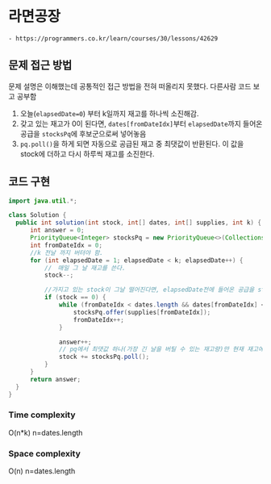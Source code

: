 # 라면공장
    - https://programmers.co.kr/learn/courses/30/lessons/42629

## 문제 접근 방법
문제 설명은 이해했는데 공통적인 접근 방법을 전혀 떠올리지 못했다. 다른사람 코드 보고 공부함
1. 오늘(`elapsedDate=0`) 부터 k일까지 재고를 하나씩 소진해감.
2. 갖고 있는 재고가 0이 된다면, `dates[fromDateIdx]`부터 `elapsedDate`까지 들어온 공급을 `stocksPq`에 후보군으로써 넣어놓음
3. `pq.poll()`을 하게 되면 자동으로 공급된 재고 중 최댓값이 반환된다. 이 값을 stock에 더하고 다시 하루씩 재고를 소진한다.

## 코드 구현
```java
import java.util.*;

class Solution {
  public int solution(int stock, int[] dates, int[] supplies, int k) {
      int answer = 0;
      PriorityQueue<Integer> stocksPq = new PriorityQueue<>(Collections.reverseOrder());
      int fromDateIdx = 0;
      //k 전날 까지 버텨야 함.
      for (int elapsedDate = 1; elapsedDate < k; elapsedDate++) {
          //　매일 그 날 재고를 쓴다.
          stock--;

          //가지고 있는 stock이 그날 떨어진다면, elapsedDate전에 들어온 공급을 stocksPq에 후보군으로써 넣어놓음
          if (stock == 0) {
              while (fromDateIdx < dates.length && dates[fromDateIdx] <= elapsedDate) {
                  stocksPq.offer(supplies[fromDateIdx]);
                  fromDateIdx++;
              }

              answer++;
              // pq에서 최댓값 하나(가장 긴 날을 버틸 수 있는 재고량)만 현재 재고에 더함.
              stock += stocksPq.poll();
          }
      }
      return answer;
  }
}

```

### Time complexity
O(n\*k) n=dates.length

### Space complexity
O(n) n=dates.length
